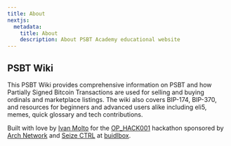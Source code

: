 ```yaml
---
title: About
nextjs:
  metadata:
    title: About
    description: About PSBT Academy educational website
---
```


## PSBT Wiki

This PSBT Wiki provides comprehensive information on PSBT and how Partially Signed Bitcoin Transactions are used for selling and buying ordinals and marketplace listings. The wiki also covers BIP-174, BIP-370, and resources for beginners and advanced users alike including eli5, memes, quick glossary and tech contributions.

Built with love by [Ivan Molto](https://x.com/ivanmolto) for the [OP_HACK001](https://app.buidlbox.io/arch-network/ophack001) hackathon sponsored by [Arch Network](https://www.arch.network/) and [Seize CTRL](https://www.seizectrl.io) at [buidlbox](https://buidlbox.io).
